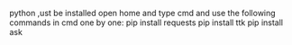 python ,ust be installed
open home and type cmd and 
use  the following commands in cmd one by one:
pip install requests
pip install ttk
pip install ask 

